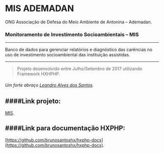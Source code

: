 # MIS ADEMADAN

ONG Associação de Defesa do Meio Ambiente de Antonina – Ademadan.

### Monitoramento de Investimento Socioambientais – MIS
--------------------------------------------------------------------

Banco de dados para gerenciar relatórios e diagnóstico das carências no uso de investimento socioambiental das instituição assistidas.

--------------------------------------------------------------------

> Projeto desenvolvido entre Julho/Setembro de 2017 utilizando Framework HXHPHP.

###### Um forte abraço [Leandro Alves dos Santos](https://www.linkedin.com/in/leandro-alves-dos-santos-65205341/).

####Link projeto:
---------------------------------------------------------------------
[MIS](http://portocidadao.ademadan.org.br/).

####Link para documentação HXPHP:
---------------------------------------------------------------------
[https://github.com/brunosantoshx/hxphp-docs](https://github.com/brunosantoshx/hxphp-docs).
